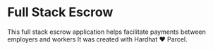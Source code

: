 # Full Stack Escrow

This full stack escrow application helps facilitate payments between employers and workers
It was created with Hardhat ❤️ Parcel.
